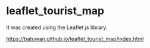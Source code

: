 # leaflet_tourist_map
It was created using the Leaflet.js library.

https://batuwan.github.io/leaflet_tourist_map/index.html
